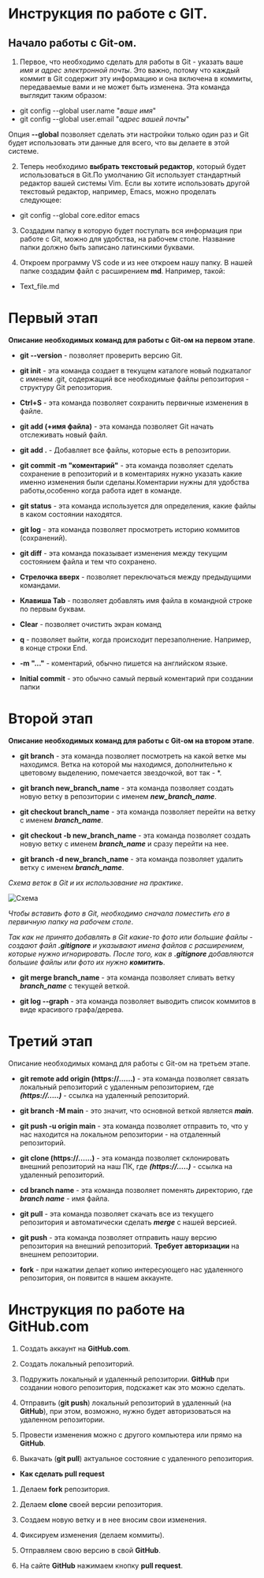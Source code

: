 # Инструкция по работе с **GIT**.

## Начало работы с Git-ом. 

1. Первое, что необходимо сделать для работы в Git - указать ваше *имя и адрес электронной почты*. Это важно, потому что каждый коммит в Git содержит эту информацию и она включена в коммиты, передаваемые вами и не может быть изменена. Эта команда выглядит таким образом:

* git config --global user.name "*ваше имя*"
* git config --global user.email "*адрес вашей почты*"

Опция **--global** позволяет сделать эти настройки только один раз и Git будет использовать эти данные для всего, что вы делаете в этой системе.

2. Теперь необходимо **выбрать текстовый редактор**, который будет использоваться в Git.По умолчанию Git использует стандартный редактор вашей системы Vim. Если вы хотите использовать другой текстовый редактор, например, Emacs, можно проделать следующее:

* git config --global core.editor emacs

3. Создадим папку в которую будет поступать вся информация при работе с Git, можно для удобства, на рабочем столе. Название папки должно быть записано латинскими буквами.

4. Откроем программу VS code и из нее откроем нашу папку. В нашей папке создадим файл с расширением **md**. Например, такой:

* Text_file.md

# Первый этап

**Описание необходимых команд для работы с Git-ом на первом этапе**.

* **git --version** - позволяет проверить версию Git.

* **git init** - эта команда создает в текущем каталоге новый подкаталог с именем .git, содержащий все необходимые файлы репозитория - структуру Git репозитория.

* **Ctrl+S** - эта команда позволяет сохранить первичные изменения в файле.

* **git add (+имя файла)** - эта команда позволяет Git начать отслеживать новый файл.

* **git add .** - Добавляет все файлы, которые есть в репозитории. 

* **git commit -m "коментарий"** - эта команда позволяет сделать сохранение в репозиторий и в коментариях нужно указать какие именно изменения были сделаны.Коментарии нужны для удобства работы,особенно когда работа идет в команде.

* **git status** - эта команда используется для определения, какие файлы в каком состоянии находятся.

* **git log** - эта команда позволяет просмотреть историю коммитов (сохранений).

* **git diff** - эта команда показывает изменения между текущим состоянием файла и тем что сохранено.

* **Стрелочка вверх** - позволяет переключаться между предыдущими командами.

* **Клавиша Tab** - позволяет добавлять имя файла в командной строке по первым буквам.

* **Clear** - позволяет очистить экран команд

* **q** - позволяет выйти, когда происходит перезаполнение. Например, в конце строки End.

* **-m "..."** - коментарий, обычно пишется на английском языке.

* **Initial commit** - это обычно самый первый коментарий при создании папки

# Второй этап

**Описание необходимых команд для работы с Git-ом на втором этапе**.

* __git branch__ - эта команда позволяет посмотреть на какой ветке мы находимся. Ветка на которой мы находимся, дополнительно к цветовому выделению, помечается звездочкой, вот так - *.

* __git branch new_branch_name__ - эта команда позволяет создать новую ветку в репозитории с именем _**new_branch_name**_.

* __git checkout branch_name__ - эта команда позволяет перейти на ветку с именем *__branch_name__*.

* __git checkout -b new_branch_name__ - эта команда позволяет создать новую ветку с именем *__branch_name__* и сразу перейти на нее.

* __git branch -d new_branch_name__ - эта команда позволяет удалить ветку с именем *__branch_name__*.

*Схема веток в Git и их использование на практике*.

![Схема](scheme.jpg)

*Чтобы вставить фото в Git, необходимо сначала поместить его в первичную папку на рабочем столе*.
 
*Так как не принято добавлять в Git какие-то фото или большие файлы - создают файл **.gitignore**  и указывают имена файлов с расширением, которые нужно игнорировать. После того, как в **.gitignore** добавляются большие файлы или фото их нужно __комитить__*. 

* __git merge branch_name__ - эта команда позволяет сливать ветку _**branch_name**_ с текущей веткой.

* __git log --graph__ - эта команда позволяет выводить список коммитов в виде красивого графа/дерева.

# Третий этап

Описание необходимых команд для работы с Git-ом на третьем этапе.

* __git remote add origin (https://......)__ - эта команда позволяет связать локальный репозиторий с удаленным репозиторием, где _**(https://.....)**_ - ссылка на удаленный репозиторий.

* __git branch -M main__ - это значит, что основной веткой является _**main**_.

* __git push -u origin main__ - эта команда позволяет отправить то, что у нас находится на локальном репозитории - на отдаленный репозиторий.

* __git clone (https://......)__ - эта команда позволяет склонировать внешний репозиторий на наш ПК, где  _**(https://.....)**_ - ссылка на удаленный репозиторий.

* __cd branch name__ - эта команда позволяет поменять директорию, где _**branch name**_ - имя файла.

* __git pull__ - эта команда позволяет скачать все из текущего репозитория и автоматически сделать *__merge__* с нашей версией.

* __git push__ - эта команда позволяет отправить нашу версию репозитория на внешний репозиторий. **Требует авторизации** на внешнем репозитории.

* __fork__ - при нажатии делает копию интересующего нас удаленного репозитория, он появится в нашем аккаунте.

# Инструкция по работе на GitHub.com

1. Создать аккаунт на **GitHub.com**.

2. Создать локальный репозиторий.

3. Подружить локальный и удаленный репозитории. **GitHub** при создании нового репозитория, подскажет как это можно сделать.

4. Отправить (**git push**) локальный репозиторий в удаленный (на **GitHub**), при этом, возможно, нужно будет авторизоваться на удаленном репозитории.

5. Провести изменения можно с другого компьютера или прямо на **GitHub**.

6. Выкачать (**git pull**) актуальное состояние с удаленного репозитория.

* __Как сделать pull request__

1. Делаем __fork__ репозитория.

2. Делаем __clone__ своей версии репозитория.

3. Создаем новую ветку и в нее вносим свои изменения.

4. Фиксируем изменения (делаем коммиты).

5. Отправляем свою версию в свой __GitHub__.

6. На сайте __GitHub__ нажимаем кнопку __pull request__.
